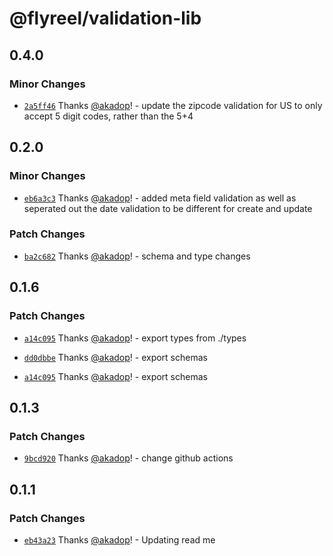 # @flyreel/validation-lib

## 0.4.0

### Minor Changes

- [`2a5ff46`](https://github.com/Flyreel/validation-lib/commit/2a5ff46b9e7b85cff4e83aa28850566547383870) Thanks [@akadop](https://github.com/akadop)! - update the zipcode validation for US to only accept 5 digit codes, rather than the 5+4

## 0.2.0

### Minor Changes

- [`eb6a3c3`](https://github.com/Flyreel/validation-lib/commit/eb6a3c376cce7f64beda10ce081ec51ce20dece5) Thanks [@akadop](https://github.com/akadop)! - added meta field validation as well as seperated out the date validation to be different for create and update

### Patch Changes

- [`ba2c682`](https://github.com/Flyreel/validation-lib/commit/ba2c6828a6c796b24a35e6d9de326ab8082b6834) Thanks [@akadop](https://github.com/akadop)! - schema and type changes

## 0.1.6

### Patch Changes

- [`a14c095`](https://github.com/Flyreel/validation-lib/commit/a14c0955514fc835d4d44be1776eb6eed4f20d7d) Thanks [@akadop](https://github.com/akadop)! - export types from ./types

* [`dd0dbbe`](https://github.com/Flyreel/validation-lib/commit/dd0dbbec83a9371d841d5545f70e6cfeb6836f03) Thanks [@akadop](https://github.com/akadop)! - export schemas

- [`a14c095`](https://github.com/Flyreel/validation-lib/commit/a14c0955514fc835d4d44be1776eb6eed4f20d7d) Thanks [@akadop](https://github.com/akadop)! - export schemas

## 0.1.3

### Patch Changes

- [`9bcd920`](https://github.com/Flyreel/validation-lib/commit/9bcd9201ba362a4e55bf5b613fa93ac0d8deaa0d) Thanks [@akadop](https://github.com/akadop)! - change github actions

## 0.1.1

### Patch Changes

- [`eb43a23`](https://github.com/Flyreel/validation-lib/commit/eb43a234291d3e8e8525f7b23882d57aac3145ca) Thanks [@akadop](https://github.com/akadop)! - Updating read me
